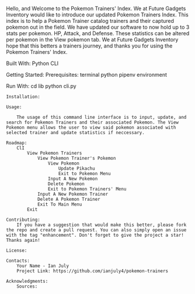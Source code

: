 Hello, and Welcome to the Pokemon Trainers' Index. We at Future Gadgets Inventory would like to introduce our updated Pokemon Trainers Index. This index is to help a Pokemon Trainer catalog trainers and their captured pokemon out in the field. We have updated our software to now hold up to 3 stats per pokemon. HP, Attack, and Defense. These statistics can be altered per pokemon in the View pokemon tab. We at Future Gadgets Inventory hope that this betters a trainers journey, and thanks you for using the Pokemon Trainers' Index.


Built With:
    Python
    CLI

Getting Started:
    Prerequisites:
        terminal
        python 
        pipenv environment

Run With:
    cd lib
    python cli.py
    
    Installation:

    Usage:

        The usage of this command line interface is to input, update, and search for Pokemon Trainers and their associated Pokemon. The View Pokemon menu allows the user to view said pokemon associated with selected trainer and update statistics if neccessary. 

    Roadmap:
        ClI
            View Pokemon Trainers
                View Pokemon Trainer's Pokemon
                    View Pokemon
                        Update Pikachu
                        Exit to Pokemon Menu
                    Input A New Pokemon
                    Delete Pokemon
                    Exit to Pokemon Trainers' Menu
                Input A New Pokemon Trainer
                Delete A Pokemon Trainer
                Exit To Main Menu
            Exit

    Contributing:
        If you have a suggestion that would make this better, please fork the repo and create a pull request. You can also simply open an issue with the tag "enhancement". Don't forget to give the project a star! Thanks again!

    License:
    
    Contacts:
        Your Name - Ian July
        Project Link: https://github.com/ianjuly4/pokemon-trainers

    Acknowledgments:
        Sources:

